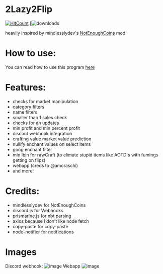 # 2Lazy2Flip  
[![HitCount](http://hits.dwyl.com/aesthetic0001/2Lazy2Flip.svg)](http://hits.dwyl.com/aesthetic0001/2Lazy2Flip) [![downloads](https://img.shields.io/github/downloads/aesthetic0001/2Lazy2Flip/total.svg)

heavily inspired by mindlesslydev's [NotEnoughCoins](https://github.com/mindlesslydev/NotEnoughCoins) mod  

# How to use:

You can read how to use this program [here](https://github.com/aesthetic0001/2Lazy2Flip/blob/main/docs/howto.md)

# Features:
- checks for market manipulation
- category filters 
- name filters
- smaller than 1 sales check
- checks for ah updates 
- min profit and min percent profit
- discord webhook integration
- crafting value market value prediction 
- nullify enchant values on select items
- goog enchant filter
- min lbin for rawCraft (to elimate stupid items like AOTD's with fumings getting on flips)
- webapp (creds to @amoraschi)
- and more!  

# Credits:
- mindlesslydev for NotEnoughCoins
- discord.js for Webhooks
- prismarine.js for nbt parsing
- axios because I don't like node fetch
- copy-paste for copy-paste
- node-notifier for notifications

# Images
Discord webhook:
![image](https://user-images.githubusercontent.com/15858616/142711597-1968ef3f-cded-4b37-b2a3-0f4178ae37f6.png)
Webapp
![image](https://user-images.githubusercontent.com/15858616/142747304-98b80c0d-475a-404b-8171-dea3132b8c89.png)
